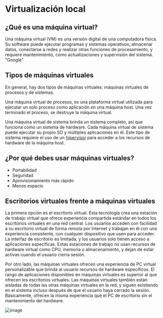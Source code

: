 # Virtualización local

## ¿Qué es una máquina virtual?
Una máquina virtual (VM) es una versión digital de una computadora física. Su software puede ejecutar programas y sistemas operativos, almacenar datos, conectarse a redes y realizar otras funciones de procesamiento, y requiere mantenimiento, como actualizaciones y supervisión del sistema. "Google" 
  
## Tipos de máquinas virtuales
En general, hay dos tipos de máquinas virtuales: máquinas virtuales de procesos y de sistemas. 

Una máquina virtual de procesos, es una plataforma virtual utilizada para ejecutar un solo proceso como aplicación en una máquina host. Una vez terminado el proceso, se destruye la máquina virtual.
  
Una máquina virtual de sistema brinda un sistema completo, así que funciona como un sistema de hardware. Cada máquina virtual de sistema puede ejecutar su propio SO y múltiples aplicaciones en él. Este tipo de sistema requiere el uso de un [hipervisor](https://www.vmware.com/es/topics/glossary/content/hypervisor.html#:~:text=Un%20hipervisor%2C%20conocido%20tambi%C3%A9n%20como,la%20memoria%20y%20el%20procesamiento.) para acceder a los recursos de hardware de la máquina host.
  
## ¿Por qué debes usar máquinas virtuales?

- Portabilidad
- Seguridad
- Aprovisionamiento más rápido
- Menos espacio
  
## Escritorios virtuales frente a máquinas virtuales

La primera opción es el escritorio virtual. Esta tecnología crea una estación de trabajo virtual que ofrece experiencia compartida estándar en todos los escritorios virtuales en una red central. Los usuarios acceden con facilidad a su escritorio virtual de forma remota por Internet y trabajan en él con una experiencia consistente, con cualquier dispositivo que usen para acceder. La interfaz de escritorio es limitada, y los usuarios solo tienen acceso a aplicaciones específicas. Estas estaciones de trabajo no usan recursos de hardware virtual como CPU, memoria o almacenamiento, y dejan de estar activas cuando el usuario cierra sesión.

Por otro lado, las máquinas virtuales ofrecen una experiencia de PC virtual personalizable que brinda al usuario recursos de hardware específicos. El rango de aplicaciones disponibles en máquinas virtuales es superior al que ofrecen los escritorios virtuales. Las máquinas virtuales también están aisladas de todas las otras máquinas virtuales en la red, y siguen existiendo en el sistema incluso después de que el usuario haya cerrado la sesión. Básicamente, ofrecen la misma experiencia que el PC de escritorio sin el mantenimiento del hardware.

![image](https://github.com/calles/GII_TIC/assets/22343642/e18d2902-2108-4224-a8a2-b976ccfc00d8)
